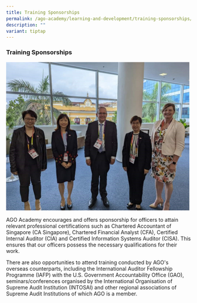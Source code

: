 ```yaml
---
title: Training Sponsorships
permalink: /ago-academy/learning-and-development/training-sponsorships/
description: ""
variant: tiptap
---
```

### Training Sponsorships


<img src="/images/website_overseas.jpg" style="width:500px;">


AGO Academy encourages and offers sponsorship for officers to attain relevant professional certifications such as Chartered Accountant of Singapore (CA Singapore), Chartered Financial Analyst (CFA), Certified Internal Auditor (CIA) and Certified Information Systems Auditor (CISA). This ensures that our officers possess the necessary qualifications for their work.

There are also opportunities to attend training conducted by AGO's overseas counterparts, including the International Auditor Fellowship Programme (IAFP) with the U.S. Government Accountability Office (GAO), seminars/conferences organised by the International Organisation of Supreme Audit Institution (INTOSAI) and other regional associations of Supreme Audit Institutions of which AGO is a member.